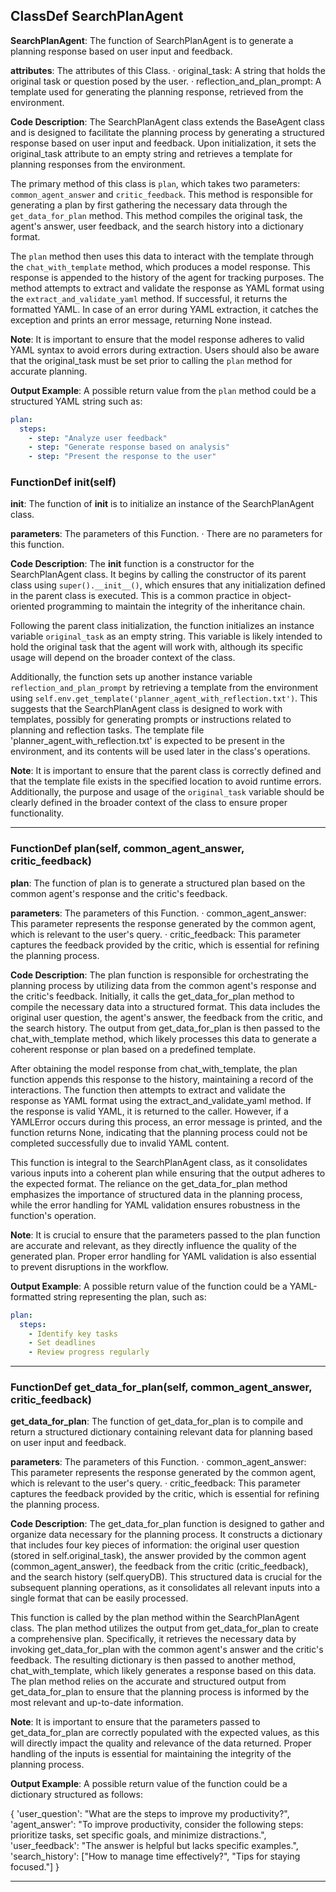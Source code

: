 ## ClassDef SearchPlanAgent
**SearchPlanAgent**: The function of SearchPlanAgent is to generate a planning response based on user input and feedback.

**attributes**: The attributes of this Class.
· original_task: A string that holds the original task or question posed by the user.
· reflection_and_plan_prompt: A template used for generating the planning response, retrieved from the environment.

**Code Description**: The SearchPlanAgent class extends the BaseAgent class and is designed to facilitate the planning process by generating a structured response based on user input and feedback. Upon initialization, it sets the original_task attribute to an empty string and retrieves a template for planning responses from the environment. 

The primary method of this class is `plan`, which takes two parameters: `common_agent_answer` and `critic_feedback`. This method is responsible for generating a plan by first gathering the necessary data through the `get_data_for_plan` method. This method compiles the original task, the agent's answer, user feedback, and the search history into a dictionary format. 

The `plan` method then uses this data to interact with the template through the `chat_with_template` method, which produces a model response. This response is appended to the history of the agent for tracking purposes. The method attempts to extract and validate the response as YAML format using the `extract_and_validate_yaml` method. If successful, it returns the formatted YAML. In case of an error during YAML extraction, it catches the exception and prints an error message, returning None instead.

**Note**: It is important to ensure that the model response adheres to valid YAML syntax to avoid errors during extraction. Users should also be aware that the original_task must be set prior to calling the `plan` method for accurate planning.

**Output Example**: A possible return value from the `plan` method could be a structured YAML string such as:
```yaml
plan:
  steps:
    - step: "Analyze user feedback"
    - step: "Generate response based on analysis"
    - step: "Present the response to the user"
```
### FunctionDef __init__(self)
**__init__**: The function of __init__ is to initialize an instance of the SearchPlanAgent class.

**parameters**: The parameters of this Function.
· There are no parameters for this function.

**Code Description**: The __init__ function is a constructor for the SearchPlanAgent class. It begins by calling the constructor of its parent class using `super().__init__()`, which ensures that any initialization defined in the parent class is executed. This is a common practice in object-oriented programming to maintain the integrity of the inheritance chain. 

Following the parent class initialization, the function initializes an instance variable `original_task` as an empty string. This variable is likely intended to hold the original task that the agent will work with, although its specific usage will depend on the broader context of the class.

Additionally, the function sets up another instance variable `reflection_and_plan_prompt` by retrieving a template from the environment using `self.env.get_template('planner_agent_with_reflection.txt')`. This suggests that the SearchPlanAgent class is designed to work with templates, possibly for generating prompts or instructions related to planning and reflection tasks. The template file 'planner_agent_with_reflection.txt' is expected to be present in the environment, and its contents will be used later in the class's operations.

**Note**: It is important to ensure that the parent class is correctly defined and that the template file exists in the specified location to avoid runtime errors. Additionally, the purpose and usage of the `original_task` variable should be clearly defined in the broader context of the class to ensure proper functionality.
***
### FunctionDef plan(self, common_agent_answer, critic_feedback)
**plan**: The function of plan is to generate a structured plan based on the common agent's response and the critic's feedback.

**parameters**: The parameters of this Function.
· common_agent_answer: This parameter represents the response generated by the common agent, which is relevant to the user's query.
· critic_feedback: This parameter captures the feedback provided by the critic, which is essential for refining the planning process.

**Code Description**: The plan function is responsible for orchestrating the planning process by utilizing data from the common agent's response and the critic's feedback. Initially, it calls the get_data_for_plan method to compile the necessary data into a structured format. This data includes the original user question, the agent's answer, the feedback from the critic, and the search history. The output from get_data_for_plan is then passed to the chat_with_template method, which likely processes this data to generate a coherent response or plan based on a predefined template.

After obtaining the model response from chat_with_template, the plan function appends this response to the history, maintaining a record of the interactions. The function then attempts to extract and validate the response as YAML format using the extract_and_validate_yaml method. If the response is valid YAML, it is returned to the caller. However, if a YAMLError occurs during this process, an error message is printed, and the function returns None, indicating that the planning process could not be completed successfully due to invalid YAML content.

This function is integral to the SearchPlanAgent class, as it consolidates various inputs into a coherent plan while ensuring that the output adheres to the expected format. The reliance on the get_data_for_plan method emphasizes the importance of structured data in the planning process, while the error handling for YAML validation ensures robustness in the function's operation.

**Note**: It is crucial to ensure that the parameters passed to the plan function are accurate and relevant, as they directly influence the quality of the generated plan. Proper error handling for YAML validation is also essential to prevent disruptions in the workflow.

**Output Example**: A possible return value of the function could be a YAML-formatted string representing the plan, such as:

```yaml
plan:
  steps:
    - Identify key tasks
    - Set deadlines
    - Review progress regularly
```
***
### FunctionDef get_data_for_plan(self, common_agent_answer, critic_feedback)
**get_data_for_plan**: The function of get_data_for_plan is to compile and return a structured dictionary containing relevant data for planning based on user input and feedback.

**parameters**: The parameters of this Function.
· common_agent_answer: This parameter represents the response generated by the common agent, which is relevant to the user's query.
· critic_feedback: This parameter captures the feedback provided by the critic, which is essential for refining the planning process.

**Code Description**: The get_data_for_plan function is designed to gather and organize data necessary for the planning process. It constructs a dictionary that includes four key pieces of information: the original user question (stored in self.original_task), the answer provided by the common agent (common_agent_answer), the feedback from the critic (critic_feedback), and the search history (self.queryDB). This structured data is crucial for the subsequent planning operations, as it consolidates all relevant inputs into a single format that can be easily processed.

This function is called by the plan method within the SearchPlanAgent class. The plan method utilizes the output from get_data_for_plan to create a comprehensive plan. Specifically, it retrieves the necessary data by invoking get_data_for_plan with the common agent's answer and the critic's feedback. The resulting dictionary is then passed to another method, chat_with_template, which likely generates a response based on this data. The plan method relies on the accurate and structured output from get_data_for_plan to ensure that the planning process is informed by the most relevant and up-to-date information.

**Note**: It is important to ensure that the parameters passed to get_data_for_plan are correctly populated with the expected values, as this will directly impact the quality and relevance of the data returned. Proper handling of the inputs is essential for maintaining the integrity of the planning process.

**Output Example**: A possible return value of the function could be a dictionary structured as follows:

{
  'user_question': "What are the steps to improve my productivity?",
  'agent_answer': "To improve productivity, consider the following steps: prioritize tasks, set specific goals, and minimize distractions.",
  'user_feedback': "The answer is helpful but lacks specific examples.",
  'search_history': ["How to manage time effectively?", "Tips for staying focused."]
}
***
